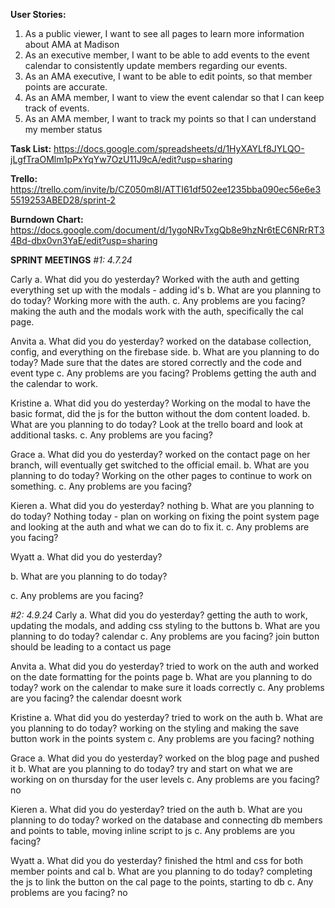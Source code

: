 **User Stories:**
1. As a public viewer, I want to see all pages to learn more information about AMA at Madison
2. As an executive member, I want to be able to add events to the event calendar to consistently update members regarding our events. 
3. As an AMA executive, I want to be able to edit points, so that member points are accurate.
4. As an AMA member, I want to view the event calendar so that I can keep track of events.
5. As an AMA member, I want to track my points so that I can understand my member status 

**Task List:**
https://docs.google.com/spreadsheets/d/1HyXAYLf8JYLQO-jLgfTraOMlm1pPxYqYw7OzU11J9cA/edit?usp=sharing

**Trello:**
https://trello.com/invite/b/CZ050m8I/ATTI61df502ee1235bba090ec56e6e35519253ABED28/sprint-2

**Burndown Chart:**
https://docs.google.com/document/d/1ygoNRvTxgQb8e9hzNr6tEC6NRrRT34Bd-dbx0vn3YaE/edit?usp=sharing

**SPRINT MEETINGS**
*#1: 4.7.24*

Carly
a. What did you do yesterday?
Worked with the auth and getting everything set up with the modals - adding id's 
b. What are you planning to do today?
Working more with the auth.
c. Any problems are you facing?
making the auth and the modals work with the auth, specifically the cal page. 

Anvita
a. What did you do yesterday?
worked on the database collection, config, and everything on the firebase side. 
b. What are you planning to do today?
Made sure that the dates are stored correctly and the code and event type 
c. Any problems are you facing?
Problems getting the auth and the calendar to work. 

Kristine
a. What did you do yesterday?
Working on the modal to have the basic format, did the js for the button without the dom content loaded. 
b. What are you planning to do today?
Look at the trello board and look at additional tasks.
c. Any problems are you facing?

Grace
a. What did you do yesterday?
worked on the contact page on her branch, will eventually get switched to the official email.
b. What are you planning to do today?
Working on the other pages to continue to work on something. 
c. Any problems are you facing?

Kieren
a. What did you do yesterday?
nothing 
b. What are you planning to do today?
Nothing today - plan on working on fixing the point system page and looking at the auth and what we can do to fix it. 
c. Any problems are you facing?



Wyatt
a. What did you do yesterday?

b. What are you planning to do today?

c. Any problems are you facing?


*#2: 4.9.24*
Carly
a. What did you do yesterday?
getting the auth to work, updating the modals, and adding css styling to the buttons
b. What are you planning to do today?
calendar
c. Any problems are you facing?
join button should be leading to a contact us page 

Anvita
a. What did you do yesterday?
tried to work on the auth and worked on the date formatting for the points page 
b. What are you planning to do today?
work on the calendar to make sure it loads correctly 
c. Any problems are you facing?
the calendar doesnt work

Kristine
a. What did you do yesterday?
tried to work on the auth
b. What are you planning to do today?
working on the styling and making the save button work in the points system
c. Any problems are you facing?
nothing

Grace
a. What did you do yesterday?
worked on the blog page and pushed it 
b. What are you planning to do today?
try and start on what we are working on on thursday for the user levels 
c. Any problems are you facing?
no

Kieren
a. What did you do yesterday?
tried on the auth
b. What are you planning to do today?
worked on the database and connecting db members and points to table, moving inline script to js
c. Any problems are you facing?


Wyatt
a. What did you do yesterday?
finished the html and css for both member points and cal 
b. What are you planning to do today?
completing the js to link the button on the cal page to the points, starting to db
c. Any problems are you facing?
no


